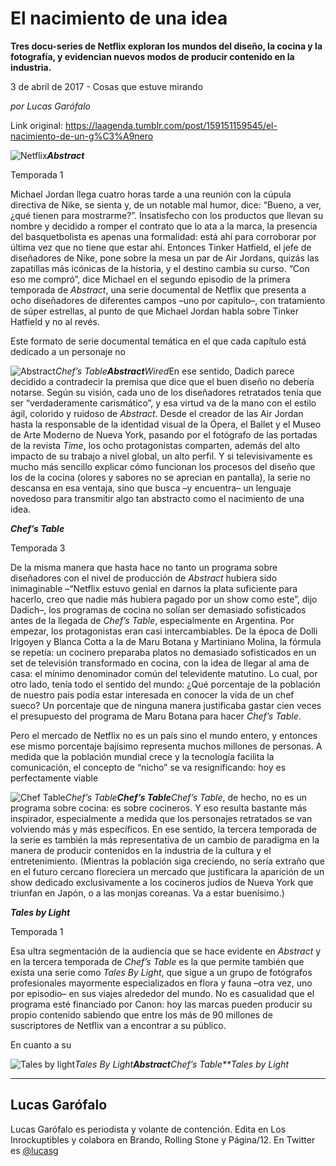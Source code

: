 # El nacimiento de una idea

**Tres docu-series de Netflix exploran
los mundos del diseño, la cocina y la fotografía, y evidencian
nuevos modos de producir contenido en la industria.**

3 de abril de 2017 - Cosas
que estuve mirando

_por Lucas Garófalo_

Link original: https://laagenda.tumblr.com/post/159151159545/el-nacimiento-de-un-g%C3%A9nero

![Netflix](https://64.media.tumblr.com/a560a8e85b4a792ed5abce5834ec722b/tumblr_inline_pjzwl0n8QM1t6q87u_500.jpg)***Abstract***  

 Temporada 1

Michael Jordan llega cuatro horas tarde
a una reunión con la cúpula directiva de Nike, se sienta y, de un
notable mal humor, dice: “Bueno, a ver, ¿qué tienen para
mostrarme?”. Insatisfecho con los productos que llevan su nombre y
decidido a romper el contrato que lo ata a la marca, la presencia del
basquetbolista es apenas una formalidad: está ahí para corroborar
por última vez que no tiene que estar ahí. Entonces Tinker
Hatfield, el jefe de diseñadores de Nike, pone sobre la mesa un par
de Air Jordans, quizás las zapatillas más icónicas de la historia,
y el destino cambia su curso. “Con eso me compró”, dice Michael
en el segundo episodio de la primera temporada de *Abstract*,
una serie documental de Netflix que presenta a ocho diseñadores de
diferentes campos –uno por capítulo–, con tratamiento de súper
estrellas, al punto de que Michael Jordan habla sobre Tinker Hatfield
y no al revés.

Este formato de serie documental
temática en el que cada capítulo está dedicado a un personaje no


![Abstract](https://64.media.tumblr.com/5fe710bd45f1b0ec780ad2fe1ccdbbee/tumblr_inline_pjzwl1xk6E1t6q87u_400.jpg)*Chef’s
Table**Abstract**Wired*En ese sentido, Dadich parece decidido
a contradecir la premisa que dice que el buen diseño no debería
notarse. Según su visión, cada uno de los diseñadores retratados
tenía que ser “verdaderamente carismático”, y esa virtud va de
la mano con el estilo ágil, colorido y ruidoso de *Abstract*.
Desde el creador de las Air Jordan hasta la responsable de la
identidad visual de la Ópera, el Ballet y el Museo de Arte Moderno
de Nueva York, pasando por el fotógrafo de las portadas de la
revista *Time*, los ocho protagonistas comparten, además del
alto impacto de su trabajo a nivel global, un alto perfil. Y si
televisivamente es mucho más sencillo explicar cómo funcionan los
procesos del diseño que los de la cocina (olores y sabores no se
aprecian en pantalla), la serie no descansa en esa ventaja,
sino que busca –y encuentra– un lenguaje novedoso para transmitir
algo tan abstracto como el nacimiento de una idea.

  


***Chef’s Table***  

 Temporada 3

De la misma manera que hasta hace no
tanto un programa sobre diseñadores con el nivel de producción de
*Abstract* hubiera sido inimaginable –“Netflix estuvo genial
en darnos la plata suficiente para hacerlo, creo que nadie más
hubiera pagado por un show como este”, dijo Dadich–, los programas
de cocina no solían ser demasiado sofisticados antes de la llegada
de *Chef’s Table*, especialmente en Argentina. Por empezar,
los protagonistas eran casi intercambiables. De la época de Dolli
Irigoyen y Blanca Cotta a la de Maru Botana y Martiniano Molina, la
fórmula se repetía: un cocinero preparaba platos no demasiado
sofisticados en un set de televisión transformado en cocina, con la
idea de llegar al ama de casa: el mínimo
denominador común del televidente matutino. Lo cual, por otro lado,
tenía todo el sentido del mundo: ¿Qué porcentaje de la población
de nuestro país podía estar interesada en conocer la vida de un
chef sueco? Un porcentaje que de ninguna manera justificaba gastar
cien veces el presupuesto del programa de Maru Botana para hacer
*Chef’s Table*.

Pero el mercado de Netflix no es un
país sino el mundo entero, y entonces ese mismo porcentaje bajísimo
representa muchos millones de personas. A medida que la población
mundial crece y la tecnología facilita la comunicación, el concepto
de “nicho” se va resignificando: hoy es perfectamente viable


![Chef Table](https://64.media.tumblr.com/95d7926c1ed0bb4d13999d908301b15a/tumblr_inline_pjzwl14Bn41t6q87u_400.jpg)*Chef’s Table**Chef’s
Table**Chef’s Table*, de hecho, no es
un programa sobre cocina: es sobre cocineros. Y eso resulta bastante
más inspirador, especialmente a medida que los personajes retratados
se van volviendo más y más específicos.
En ese sentido, la tercera temporada de la serie es también la más
representativa de un cambio de paradigma en la manera de producir
contenidos en la industria de la cultura y el entretenimiento.
(Mientras la población siga creciendo, no sería extraño que en el
futuro cercano floreciera un mercado que justificara la aparición de
un show dedicado exclusivamente a los cocineros judíos de Nueva York
que triunfan en Japón, o a las monjas coreanas. Va a estar
buenísimo.)


***Tales by Light***  

 Temporada 1

Esa ultra segmentación de la audiencia
que se hace evidente en *Abstract* y en la
tercera temporada de *Chef’s Table* es la que permite también
que exista una serie como *Tales By Light*, que sigue a un grupo
de fotógrafos profesionales mayormente especializados en flora y
fauna –otra vez, uno por episodio– en sus viajes alrededor del
mundo. No es casualidad que el programa esté financiado por Canon:
hoy las marcas pueden producir su propio contenido sabiendo que entre
los más de 90 millones de suscriptores de Netflix van a encontrar a
su público. 


En cuanto a su


![Tales by light](https://64.media.tumblr.com/a560a8e85b4a792ed5abce5834ec722b/tumblr_inline_pjzwl0n8QM1t6q87u_400.jpg)*Tales By Light**Abstract**Chef’s Table**Tales by Light*

---

 Lucas Garófalo
---------------

 Lucas Garófalo es periodista y volante de contención. Edita en Los Inrockuptibles y colabora en Brando, Rolling Stone y Página/12. En Twitter es [@lucasg](https://twitter.com/lucasg?lang=es) 

